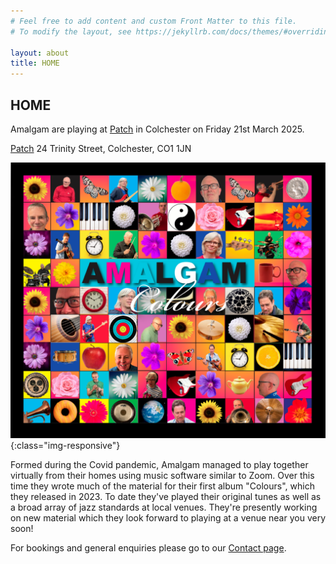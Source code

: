 ```yaml
---
# Feel free to add content and custom Front Matter to this file.
# To modify the layout, see https://jekyllrb.com/docs/themes/#overriding-theme-defaults

layout: about
title: HOME
---
```


<h2>HOME</h2>

Amalgam are playing at [Patch](https://www.patchcolchester.co.uk/events) in Colchester on Friday 21st March 2025.

[Patch](https://www.patchcolchester.co.uk/events) 24 Trinity Street, Colchester, CO1 1JN

![albumcover](assets/images/banners/amalgam_front.png){:class="img-responsive"}


Formed during the Covid pandemic, Amalgam managed to play together virtually from their homes using music software similar to Zoom. 
Over this time they wrote much of the material for their first album "Colours", which they released in 2023. 
To date they've played their original tunes as well as a broad array of jazz standards at local venues.  They're presently working on new material which they look forward to playing at a venue near you very soon! 

For bookings and general enquiries please go to our [Contact page](contact.html). 